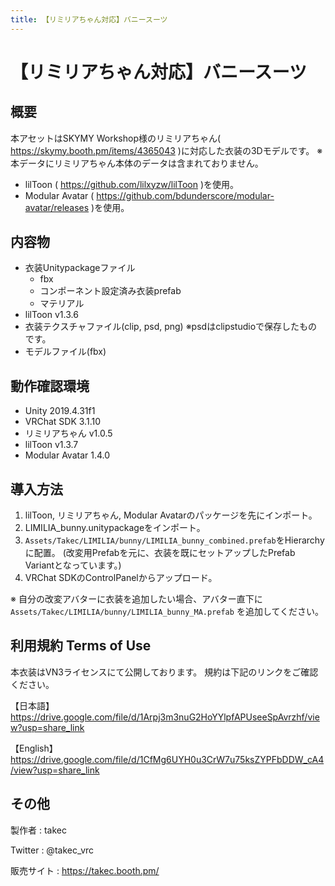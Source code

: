 ```yaml
---
title: 【リミリアちゃん対応】バニースーツ
---
```


# 【リミリアちゃん対応】バニースーツ

## 概要
本アセットはSKYMY Workshop様のリミリアちゃん( https://skymy.booth.pm/items/4365043 )に対応した衣装の3Dモデルです。
※本データにリミリアちゃん本体のデータは含まれておりません。

* lilToon ( https://github.com/lilxyzw/lilToon )を使用。
* Modular Avatar ( https://github.com/bdunderscore/modular-avatar/releases )を使用。

## 内容物
* 衣装Unitypackageファイル
  * fbx
  * コンポーネント設定済み衣装prefab
  * マテリアル
* lilToon v1.3.6
* 衣装テクスチャファイル(clip, psd, png)
  ※psdはclipstudioで保存したものです。
* モデルファイル(fbx)

## 動作確認環境
* Unity 2019.4.31f1
* VRChat SDK 3.1.10
* リミリアちゃん v1.0.5
* lilToon v1.3.7
* Modular Avatar 1.4.0

## 導入方法
1. lilToon, リミリアちゃん, Modular Avatarのパッケージを先にインポート。
2. LIMILIA_bunny.unitypackageをインポート。
3. `Assets/Takec/LIMILIA/bunny/LIMILIA_bunny_combined.prefab`をHierarchyに配置。
   (改変用Prefabを元に、衣装を既にセットアップしたPrefab Variantとなっています。)
4. VRChat SDKのControlPanelからアップロード。

※ 自分の改変アバターに衣装を追加したい場合、アバター直下に `Assets/Takec/LIMILIA/bunny/LIMILIA_bunny_MA.prefab` を追加してください。

## 利用規約 Terms of Use
本衣装はVN3ライセンスにて公開しております。
規約は下記のリンクをご確認ください。

【日本語】
https://drive.google.com/file/d/1Arpj3m3nuG2HoYYlpfAPUseeSpAvrzhf/view?usp=share_link

【English】
https://drive.google.com/file/d/1CfMg6UYH0u3CrW7u75ksZYPFbDDW_cA4/view?usp=share_link

## その他
製作者
: takec

Twitter
: @takec_vrc

販売サイト
: https://takec.booth.pm/
